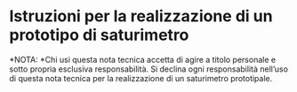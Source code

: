 # Istruzioni per la realizzazione di un prototipo di saturimetro

*NOTA:
*Chi usi questa nota tecnica accetta di agire a titolo personale e sotto propria esclusiva responsabilità. Si declina ogni responsabilità nell’uso di questa nota tecnica per la realizzazione di un saturimetro prototipale.

